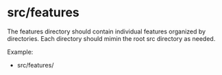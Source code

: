 # src/features

The features directory should contain individual features organized by directories. Each directory should mimin the root src directory as needed.

Example:

- src/features/
